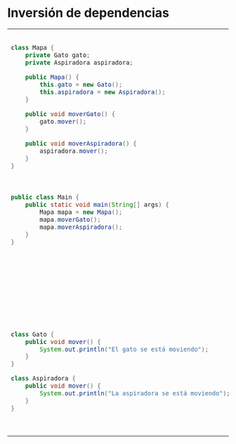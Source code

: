 # Inversión de dependencias

<table>
<tr><td valign="top">

```java

class Mapa {
    private Gato gato;
    private Aspiradora aspiradora;

    public Mapa() {
        this.gato = new Gato();
        this.aspiradora = new Aspiradora();
    }

    public void moverGato() {
        gato.mover();
    }

    public void moverAspiradora() {
        aspiradora.mover();
    }
}

```

</td>
<td valign="top">

```java

class Mapa {
    private ObjetoMovable objetoMovable1;
    private ObjetoMovable objetoMovable2;

    public Mapa(ObjetoMovable objetoMovable1, ObjetoMovable objetoMovable2) {
        this.objetoMovable1 = objetoMovable1;
        this.objetoMovable2 = objetoMovable2;
    }

    public void moverObjetoMovable1() {
        objetoMovable1.mover();
    }

    public void moverObjetoMovable2() {
        objetoMovable2.mover();
    }
}

```
</td></td>
<tr><td valign="top">

```java

public class Main {
    public static void main(String[] args) {
        Mapa mapa = new Mapa();
        mapa.moverGato();
        mapa.moverAspiradora();
    }
}

```

</td>
<td valign="top">

```java

public class Main {
    public static void main(String[] args) {
        ObjetoMovable gato = new Gato();
        ObjetoMovable aspiradora = new Aspiradora();
        Mapa mapa = new Mapa(gato, aspiradora);
        mapa.moverObjetoMovable1();
        mapa.moverObjetoMovable2();
    }
}

```
</td></td>
<tr><td valign="top">

```java

```

</td>
<td valign="top">

```java

interface ObjetoMovable {
    void mover();
}

```
</td></td>
<tr><td valign="top">

```java

class Gato {
    public void mover() {
        System.out.println("El gato se está moviendo");
    }
}

class Aspiradora {
    public void mover() {
        System.out.println("La aspiradora se está moviendo");
    }
}

```

</td>
<td valign="top">

```java

class Gato implements ObjetoMovable {
    @Override
    public void mover() {
        System.out.println("El gato se está moviendo");
    }
}

class Aspiradora implements ObjetoMovable {
    @Override
    public void mover() {
        System.out.println("La aspiradora se está moviendo");
    }
}

```
</td></td>
</table>